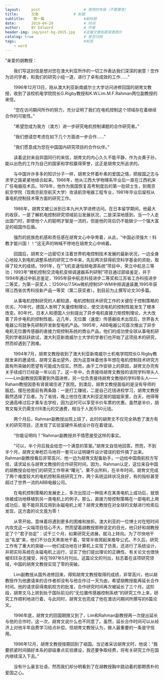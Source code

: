 ```yaml
---
layout:     post                    # 使用的布局（不需要改）
title:      文章                # 标题 
subtitle:    第一篇                  #副标题
date:       2019-04-29              # 时间
author:     BY Edlward              # 作者
header-img: img/post-bg-2015.jpg    #这篇文章标题背景图片
catalog: true                       # 是否归档
tags:                               #标签
    - word
---
```

 

“亲爱的胡教授：

　　我们写这封信是想对您在澳大利亚所作的一切工作表达我们深深的谢意！您作为访问学者，和我们的研究小组一道，进行了卓有成效的工作……”

　　1996年12月13日，刚从澳大利亚新南威尔士大学访问进修回国的胡育文教授，收到了该校机电学院院长G.Rigby教授和K.W.Lim.M.F.Rahman两位副教授的来信。

　　“您在访问期间所作的努力，充分证明了我们在电机控制这个领域存在着继续合作的可能性。”

　　“希望您成为我方（澳方）进一步研究电机控制课题的合作研究者。”

　　“我们想请您考虑在如下几个方面进一步合作……”

　　“我们愿意成为您在中国国内研究项目的合作伙伴。”

　　读着这封来自异国同行的来信，胡育文的内心久久不能平静，作为炎黄子孙，能以出色的工作为自己的国家和学校赢得荣誉，这正是胡育文所追求的。

　　与中国许许多多的知识分子一样，胡育文怀着朴素的爱国之情，把报国之志与求学之路紧紧地结合起来。1966年，他从江西大学物理系毕业后一直在江西机床厂任电器技术员。1978年，他作为我国恢复高考制度后的第一批硕士生，到南京航空学院（现南京航空航天大学）攻读航空电器工程专业，1981年毕业后留校从事电机控制技术等方面的研究工作。

　　1986年，胡育文被公派到日本九州大学进修访问。在日本留学期间，他最大的收获，一是了解机电控制研究领域前沿发展状况，二是深深地感到，当一个人走出国门时，即使他个人的聪明才智是一流的，但是他的背后仍不能缺少一个强大富足的祖国作后盾。

　　强烈的民族危机感和责任感在胡育文心中孕育着，从此，“中国必须强大！科教才能兴国！！”这无声的呐喊不停地在胡育文心中响着。

　　回国后，胡育文一边密切关注着世界机电控制技术发展的最新状况，一边全身心地投入到电机调整系统的研究工作中来，先后两次获得航空科学基金的资助，取得了较大的成绩。1991年，在“飞机变速恒频电源系统”项目中，荣立中航总三等功；1993年“微机控制交流电机变频调速器系列研制”项目通过部级鉴定，并于1994年通过中航总鉴定，1995年获中航总科技进步二等奖和江苏省工办科技进步二等奖，为第一获奖人；1250Hz/7.5Kw微机控制SP-WM中频调速装置,1995年获得江西省优秀科技新产品一等奖（第二获奖者）。到目前为止撰写论文30多篇。

　　从事电机控制研究的人都知道，电机控制技术研究工作的关键在于控制策略的优劣。70年代，德国人发明了矢量控制理论，使交流电机的控制性能发生了根本改变。80年代，日本人和德国人分别提出了异步电机直接力矩控制理论，大大改善了异步电机的控制性能。近几年，无位置（速度）传感器技术出现后，世界各大电器公司就争先研制开发新型电机产品。1995年，ABB电器公司首次推出了异步电机无位置传感器的直接力矩控制系统的商业产品，他们的成功使全球从事电机研究的学者跃跃欲试，澳大利亚新南威尔士大学的学者们也开始了这项技术的研究，然而却遇到了困难。

　　1994年7月，胡育文教授收到了澳大利亚新南威尔士机电学院院长G.Rigby教授发来的邀请信，胡育文喜出望外，因为这意味着他多年想在电机控制技术研究方面有所突破的愿望有可能成为现实。然而，由于工作安排上的原因，胡育文办完有关手续成行已经是一年以后了。这一年中，负责接待胡育文教授的该院学科带头人——Lim副教授因需要到外国进修，另一位负责接待胡育文教授的学科带头人——Raham教授因患有肾衰竭住进了医院。到澳后，胡育文教授面临的是没有导师的尴尬。摆在他面前有两条路：一是打工赚钱，二是自己花钱进校学习，胡育文教授毅然选择了后者。为了省钱，晚上他住在澳大利亚定居的姐姐家里，白天，他得等交通高峰过后才乘车去学校，因为这时可以享受半价车票的优惠。虽然是半价，胡育文每天仍需支付8澳元的交通费，相当于人民币50元钱。

　　两个月后，Rahman副教授出院上班了，此时的胡育文不仅完全熟悉了澳方有关的研究项目，还发现了实验室硬件系统设计存在着错误。

　　“你能证明吗？”Rahman副教授并不情愿接受这样的事实。

　　“可以，半个月后我会给您一个满意的答案。”胡育文自信地回答。然而，不到半个月，胡育文单枪匹马地将一套可以证明硬件设计错误的软件搞了出来。Rahman副教授看后非常高兴，他一边为胡育文配备助手，一边给中国南航校方写信，请求延长与胡育文教授的合作研究时间。因为，Rahman认定，这位来自中国的胡教授会给他们的研究工作带来“曙光”。果不出所料，在半年时间，胡育文完成了两个难度较大的电机控制系统研究工作，两个系统运转状况良好，有的指标甚至超过了世界一流的ABB电器公司。

　　在电机控制策略的发展史上，多次出现过一种技术在某类电机上成功后，就很快被成功地移植到另一类电机上的例子。那么，直接力矩控制策略在一部电机上用成功后，能不能将其应用到永磁电机上呢？胡育文教授在对全球的文献进行检索后发现，这方面的论文竟为零！

　　从零开始，意味着将遇到更多的困难和挫折。澳大利亚的一位博士对在短时间内攻克这一尖端项目信心不大，然而望着胡教授那种坚定的目光，他只好和胡教授定了个“君子协定”：试干三个月，如果研究无进展，就马上转向。为了尽快地干出“名堂”来，他们不分白天黑夜地干着，常常半夜爬起来推导公式。不久后，研究工作有了重大的突破——他们成功地在计算机上实现了仿真，还进行了系统设计，并把实际系统在永磁电机上运行，证实了他们提出理论的正确性。有关论文也很快被IEEE杂志接受，并在1997年5月刊出。这篇论文的刊出，标志着在该项研究领域，中国的胡育文教授实现了零的突破。

　　Lim副教授从国外进修回来，得知胡育文教授取得的成绩，非常高兴，他以胡教授作为他邀请来的合作者却没有与他合作过一天为由，希望胡教授能再延长合作时间。他的请求获得南航校方的批准，合作研究时间再次被延长了三个月。这阶段，胡育文马上转到处于国际前沿的“无位置传感器控制系统”的研究工作上来，研究工作顺利地进行着，与此同时，胡育文也完成了他在澳访问期间所撰写的6篇论文。

　　1996年底，胡育文的回国期限又到了，Lim和Rahman副教授再一次提出延长与他的合作时，这一次，胡育文说什么也不同意了。虽然，延长合作时间可以从经济上对他半年自费学习给点补偿，但胡育文教授认为，做人最重要的一条是守信用。

　　1996年12月，胡育文教授按期回到了祖国。当记者采访胡育文时，他说：“我要抓紧时间搞好本系的部级重点实验建设，我还要争取经费，将有关研究工作在国内继续深入下去。”

　　没有什么豪言壮语，然而我们却分明看到了在胡教授胸中跳动着的那颗质朴的爱国之心。
